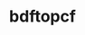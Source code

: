 ---
title: "bdftopcf"
layout: cache
categories: [package, v0.19]
meta: {"versions": ["1.0.5"], "compilers": ["gcc@=7.5.0"], "oss": ["ubuntu18.04"], "platforms": ["linux"], "targets": ["x86_64"], "stacks": ["data-vis-sdk"], "num_specs": 1, "num_specs_by_stack": {"data-vis-sdk": 1}}
spec_details: [{"hash": "uhzcjowrchnjy5i5q6u22znk2d2wb3f5", "compiler": "gcc@=7.5.0", "versions": ["1.0.5"], "os": "ubuntu18.04", "platform": "linux", "target": "x86_64", "variants": ["build_system=autotools"], "stacks": ["data-vis-sdk"], "size": "-", "tarball": "https://binaries.spack.io/releases/v0.19/build_cache/linux-ubuntu18.04-x86_64/gcc-7.5.0/bdftopcf-1.0.5/linux-ubuntu18.04-x86_64-gcc-7.5.0-bdftopcf-1.0.5-uhzcjowrchnjy5i5q6u22znk2d2wb3f5.spack"}]
---